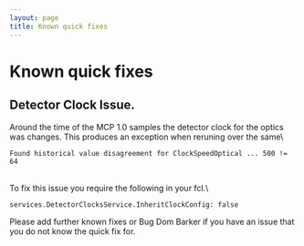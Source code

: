 ```yaml
---
layout: page
title: Known quick fixes
---
```




Known quick fixes
======================================================



Detector Clock Issue.
-------------------------------------------------------------

Around the time of the MCP 1.0 samples the detector clock for the optics
was changes. This produces an exception when reruning over the same\

    Found historical value disagreement for ClockSpeedOptical ... 500 != 64

\
To fix this issue you require the following in your fcl.\

    services.DetectorClocksService.InheritClockConfig: false

Please add further known fixes or Bug Dom Barker if you have an issue
that you do not know the quick fix for.
